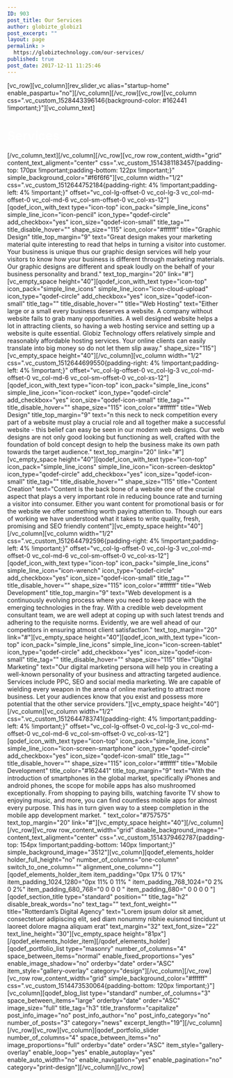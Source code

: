 ```yaml
---
ID: 903
post_title: Our Services
author: globizte_globiz1
post_excerpt: ""
layout: page
permalink: >
  https://globiztechnology.com/our-services/
published: true
post_date: 2017-12-11 11:25:46
---
```

[vc_row][vc_column][rev_slider_vc alias="startup-home" enable_paspartu="no"][/vc_column][/vc_row][vc_row][vc_column css=".vc_custom_1528443396146{background-color: #162441 !important;}"][vc_column_text]
<h1 style="color: white;">Services</h1>
[/vc_column_text][/vc_column][/vc_row][vc_row row_content_width="grid" content_text_aligment="center" css=".vc_custom_1514381183457{padding-top: 170px !important;padding-bottom: 122px !important;}" simple_background_color="#f6f6f6"][vc_column width="1/2" css=".vc_custom_1512644752184{padding-right: 4% !important;padding-left: 4% !important;}" offset="vc_col-lg-offset-0 vc_col-lg-3 vc_col-md-offset-0 vc_col-md-6 vc_col-sm-offset-0 vc_col-xs-12"][qodef_icon_with_text type="icon-top" icon_pack="simple_line_icons" simple_line_icon="icon-pencil" icon_type="qodef-circle" add_checkbox="yes" icon_size="qodef-icon-small" title_tag="" title_disable_hover="" shape_size="115" icon_color="#ffffff" title="Graphic Design" title_top_margin="9" text="Great design makes your marketing material quite interesting to read that helps in turning a visitor into customer. Your business is unique thus our graphic design services will help your visitors to know how your business is different through marketing materials. Our graphic designs are different and speak loudly on the behalf of your business personality and brand." text_top_margin="20" link="#"][vc_empty_space height="40"][qodef_icon_with_text type="icon-top" icon_pack="simple_line_icons" simple_line_icon="icon-cloud-upload" icon_type="qodef-circle" add_checkbox="yes" icon_size="qodef-icon-small" title_tag="" title_disable_hover="" title="Web Hosting" text="Either large or a small every business deserves a website. A company without website fails to grab many opportunities. A well designed website helps a lot in attracting clients, so having a web hosting service and setting up a website is quite essential. Globiz Technology offers relatively simple and reasonably affordable hosting services. Your online clients can easily translate into big money so do not let them slip away." shape_size="115"][vc_empty_space height="40"][/vc_column][vc_column width="1/2" css=".vc_custom_1512644699550{padding-right: 4% !important;padding-left: 4% !important;}" offset="vc_col-lg-offset-0 vc_col-lg-3 vc_col-md-offset-0 vc_col-md-6 vc_col-sm-offset-0 vc_col-xs-12"][qodef_icon_with_text type="icon-top" icon_pack="simple_line_icons" simple_line_icon="icon-rocket" icon_type="qodef-circle" add_checkbox="yes" icon_size="qodef-icon-small" title_tag="" title_disable_hover="" shape_size="115" icon_color="#ffffff" title="Web Design" title_top_margin="9" text="n this neck to neck competition every part of a website must play a crucial role and all together make a successful website - this belief can easy be seen in our modern web designs. Our web designs are not only good looking but functioning as well, crafted with the foundation of bold concept design to help the business make its own path towards the target audience." text_top_margin="20" link="#"][vc_empty_space height="40"][qodef_icon_with_text type="icon-top" icon_pack="simple_line_icons" simple_line_icon="icon-screen-desktop" icon_type="qodef-circle" add_checkbox="yes" icon_size="qodef-icon-small" title_tag="" title_disable_hover="" shape_size="115" title="Content Creation" text="Content is the back bone of a website one of the crucial aspect that plays a very important role in reducing bounce rate and turning a visitor into consumer. Either you want content for promotional basis or for the website we offer something worth paying attention to. Though our ears of working we have understood what it takes to write quality, fresh, promising and SEO friendly content"][vc_empty_space height="40"][/vc_column][vc_column width="1/2" css=".vc_custom_1512644792596{padding-right: 4% !important;padding-left: 4% !important;}" offset="vc_col-lg-offset-0 vc_col-lg-3 vc_col-md-offset-0 vc_col-md-6 vc_col-sm-offset-0 vc_col-xs-12"][qodef_icon_with_text type="icon-top" icon_pack="simple_line_icons" simple_line_icon="icon-wrench" icon_type="qodef-circle" add_checkbox="yes" icon_size="qodef-icon-small" title_tag="" title_disable_hover="" shape_size="115" icon_color="#ffffff" title="Web Development" title_top_margin="9" text="Web development is a continuously evolving process where you need to keep pace with the emerging technologies in the fray. With a credible web development consultant team, we are well adept at coping up with such latest trends and adhering to the requisite norms. Evidently, we are well ahead of our competitors in ensuring atmost client satisfaction." text_top_margin="20" link="#"][vc_empty_space height="40"][qodef_icon_with_text type="icon-top" icon_pack="simple_line_icons" simple_line_icon="icon-screen-tablet" icon_type="qodef-circle" add_checkbox="yes" icon_size="qodef-icon-small" title_tag="" title_disable_hover="" shape_size="115" title="Digital Marketing" text="Our digital marketing persona will help you in creating a well-known personality of your business and attracting targeted audience. Services include PPC, SEO and social media marketing. We are capable of wielding every weapon in the arena of online marketing to attract more business. Let your audiences know that you exist and possess more potential that the other service providers."][vc_empty_space height="40"][/vc_column][vc_column width="1/2" css=".vc_custom_1512644783741{padding-right: 4% !important;padding-left: 4% !important;}" offset="vc_col-lg-offset-0 vc_col-lg-3 vc_col-md-offset-0 vc_col-md-6 vc_col-sm-offset-0 vc_col-xs-12"][qodef_icon_with_text type="icon-top" icon_pack="simple_line_icons" simple_line_icon="icon-screen-smartphone" icon_type="qodef-circle" add_checkbox="yes" icon_size="qodef-icon-small" title_tag="" title_disable_hover="" shape_size="115" icon_color="#ffffff" title="Mobile Development" title_color="#162441" title_top_margin="9" text="With the introduction of smartphones in the global market, specifically iPhones and android phones, the scope for mobile apps has also mushroomed exceptionally. From shopping to paying bills, watching favorite TV show to enjoying music, and more, you can find countless mobile apps for almost every purpose. This has in turn given way to a steep completion in the mobile app development market. " text_color="#757575" text_top_margin="20" link="#"][vc_empty_space height="40"][/vc_column][/vc_row][vc_row row_content_width="grid" disable_background_image="" content_text_aligment="center" css=".vc_custom_1514379462787{padding-top: 154px !important;padding-bottom: 140px !important;}" simple_background_image="3512"][vc_column][qodef_elements_holder holder_full_height="no" number_of_columns="one-column" switch_to_one_column="" alignment_one_column=""][qodef_elements_holder_item item_padding="0px 17% 0 17%" item_padding_1024_1280="0px 11% 0 11% " item_padding_768_1024="0 2% 0 2%" item_padding_680_768="0 0 0 0 " item_padding_680=" 0 0 0 0 "][qodef_section_title type="standard" position="" title_tag="h2" disable_break_words="no" text_tag="" text_font_weight="" title="Rotterdam’s Digital Agency" text="Lorem ipsum dolor sit amet, consectetuer adipiscing elit, sed diam nonummy nibhie euismod tincidunt ut laoreet dolore magna aliquam erat" text_margin="32" text_font_size="22" text_line_height="30"][vc_empty_space height="81px"][/qodef_elements_holder_item][/qodef_elements_holder][qodef_portfolio_list type="masonry" number_of_columns="4" space_between_items="normal" enable_fixed_proportions="yes" enable_image_shadow="no" orderby="date" order="ASC" item_style="gallery-overlay" category="design"][/vc_column][/vc_row][vc_row row_content_width="grid" simple_background_color="#ffffff" css=".vc_custom_1514473530064{padding-bottom: 120px !important;}"][vc_column][qodef_blog_list type="standard" number_of_columns="3" space_between_items="large" orderby="date" order="ASC" image_size="full" title_tag="h3" title_transform="capitalize" post_info_image="no" post_info_author="no" post_info_category="no" number_of_posts="3" category="news" excerpt_length="19"][/vc_column][/vc_row][vc_row][vc_column][qodef_portfolio_slider number_of_columns="4" space_between_items="no" image_proportions="full" orderby="date" order="ASC" item_style="gallery-overlay" enable_loop="yes" enable_autoplay="yes" enable_auto_width="no" enable_navigation="yes" enable_pagination="no" category="print-design"][/vc_column][/vc_row]